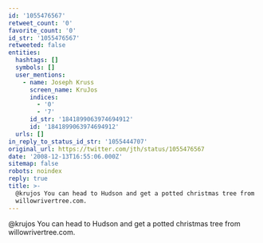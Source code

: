 ```yaml
---
id: '1055476567'
retweet_count: '0'
favorite_count: '0'
id_str: '1055476567'
retweeted: false
entities:
  hashtags: []
  symbols: []
  user_mentions:
    - name: Joseph Kruss
      screen_name: KruJos
      indices:
        - '0'
        - '7'
      id_str: '1841899063974694912'
      id: '1841899063974694912'
  urls: []
in_reply_to_status_id_str: '1055444707'
original_url: https://twitter.com/jth/status/1055476567
date: '2008-12-13T16:55:06.000Z'
sitemap: false
robots: noindex
reply: true
title: >-
  @krujos You can head to Hudson and get a potted christmas tree from
  willowrivertree.com.
---
```


@krujos You can head to Hudson and get a potted christmas tree from willowrivertree.com.